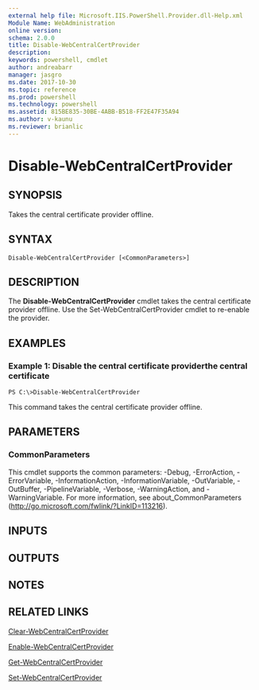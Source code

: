 ```yaml
---
external help file: Microsoft.IIS.PowerShell.Provider.dll-Help.xml
Module Name: WebAdministration
online version: 
schema: 2.0.0
title: Disable-WebCentralCertProvider
description: 
keywords: powershell, cmdlet
author: andreabarr
manager: jasgro
ms.date: 2017-10-30
ms.topic: reference
ms.prod: powershell
ms.technology: powershell
ms.assetid: 815BE835-30BE-4ABB-B518-FF2E47F35A94
ms.author: v-kaunu
ms.reviewer: brianlic
---
```


# Disable-WebCentralCertProvider

## SYNOPSIS
Takes the central certificate provider offline.

## SYNTAX

```
Disable-WebCentralCertProvider [<CommonParameters>]
```

## DESCRIPTION
The **Disable-WebCentralCertProvider** cmdlet takes the central certificate provider offline.
Use the Set-WebCentralCertProvider cmdlet  to re-enable the provider.

## EXAMPLES

### Example 1: Disable the central certificate providerthe central certificate
```
PS C:\>Disable-WebCentralCertProvider
```

This command takes the central certificate provider offline.

## PARAMETERS

### CommonParameters
This cmdlet supports the common parameters: -Debug, -ErrorAction, -ErrorVariable, -InformationAction, -InformationVariable, -OutVariable, -OutBuffer, -PipelineVariable, -Verbose, -WarningAction, and -WarningVariable. For more information, see about_CommonParameters (http://go.microsoft.com/fwlink/?LinkID=113216).

## INPUTS

## OUTPUTS

## NOTES

## RELATED LINKS

[Clear-WebCentralCertProvider](./Clear-WebCentralCertProvider.md)

[Enable-WebCentralCertProvider](./Enable-WebCentralCertProvider.md)

[Get-WebCentralCertProvider](./Get-WebCentralCertProvider.md)

[Set-WebCentralCertProvider](./Set-WebCentralCertProvider.md)


